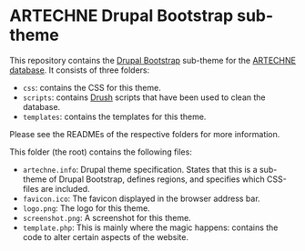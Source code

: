 # ARTECHNE Drupal Bootstrap sub-theme

This repository contains the [Drupal Bootstrap](https://www.drupal.org/project/bootstrap) sub-theme for the [ARTECHNE database](http://artechne.hum.uu.nl/). It consists of three folders:

* `css`: contains the CSS for this theme.
* `scripts`: contains [Drush](http://www.drush.org/) scripts that have been used to clean the database.
* `templates`: contains the templates for this theme.

Please see the READMEs of the respective folders for more information.

This folder (the root) contains the following files: 

* `artechne.info`: Drupal theme specification. States that this is a sub-theme of Drupal Bootstrap, defines regions, and specifies which CSS-files are included.
* `favicon.ico`: The favicon displayed in the browser address bar.
* `logo.png`: The logo for this theme.
* `screenshot.png`: A screenshot for this theme.
* `template.php`: This is mainly where the magic happens: contains the code to alter certain aspects of the website.
